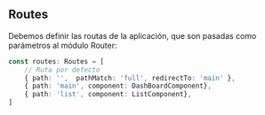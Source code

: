 ## Routes

Debemos definir las routas de la aplicación, que son pasadas como parámetros al módulo Router:

```ts
const routes: Routes = [
    // Ruta por defecto
    { path: '',  pathMatch: 'full', redirectTo: 'main' }, 
    { path: 'main', component: DashBoardComponent}, 
    { path: 'list', component: ListComponent}, 
]

``` 
